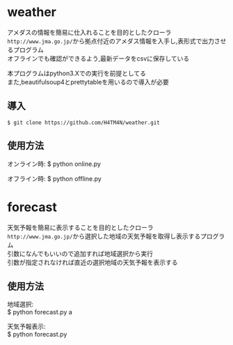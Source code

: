 # weather
アメダスの情報を簡易に仕入れることを目的としたクローラ  
`http://www.jma.go.jp/`から拠点付近のアメダス情報を入手し,表形式で出力させるプログラム  
オフラインでも確認ができるよう,最新データをcsvに保存している  
  
本プログラムはpython3.Xでの実行を前提としてる  
また,beautifulsoup4とprettytableを用いるので導入が必要 

## 導入
`$ git clone https://github.com/H4TM4N/weather.git`

## 使用方法


オンライン時: 
$ python online.py

オフライン時: 
$ python offline.py

# forecast
天気予報を簡易に表示することを目的としたクローラ  
`http://www.jma.go.jp/`から選択した地域の天気予報を取得し表示するプログラム  
引数になんでもいいので追加すれば地域選択から実行  
引数が指定されなければ直近の選択地域の天気予報を表示する  
  
## 使用方法
  
地域選択:  
$ python forecast.py a
  
天気予報表示:  
$ python forecast.py
